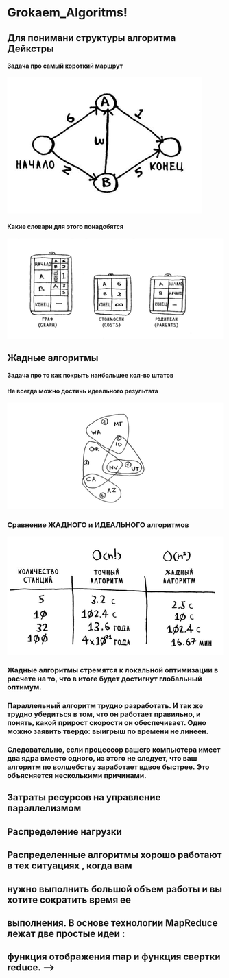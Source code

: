 # Grokaem_Algoritms!
## Для понимани структуры алгоритма Дейкстры
#### Задача про самый короткий маршрут
![Alt text](image-1.png)
#### Какие словари для этого понадобятся
![Alt text](image.png)
## Жадные алгоритмы
#### Задача про то как покрыть наибольшее кол-во штатов
#### Не всегда можно достичь идеального результата
![Alt text](image-2.png)
### Сравнение ЖАДНОГО и ИДЕАЛЬНОГО алгоритмов
![Alt text](image-3.png)
### Жадные алгоритмы стремятся к локальной оптимизации в расчете на то, что в итоге будет достигнут глобальный оптимум. 

### Параллельный алгоритм трудно разработать. И так же трудно убедиться в том, что он работает правильно, и понять, какой прирост скорости он обеспечивает. Одно можно заявить твердо: выигрыш по времени не линеен. 
### Следовательно, если процессор вашего компьютера имеет два ядра вместо одного, из этого не следует, что ваш алгоритм по волшебству заработает вдвое быстрее. Это объясняется несколькими причинами. 
## Затраты ресурсов на управление параллелизмом
## Распределение нагрузки



## Распределенные алгоритмы хорошо работают в тех ситуациях , когда вам 
## нужно выполнить большой объем работы и вы хотите сократить время ее 
## выполнения. В основе технологии MapReduce лежат две простые идеи : 
## функция отображения map и функция свертки reduce. -->